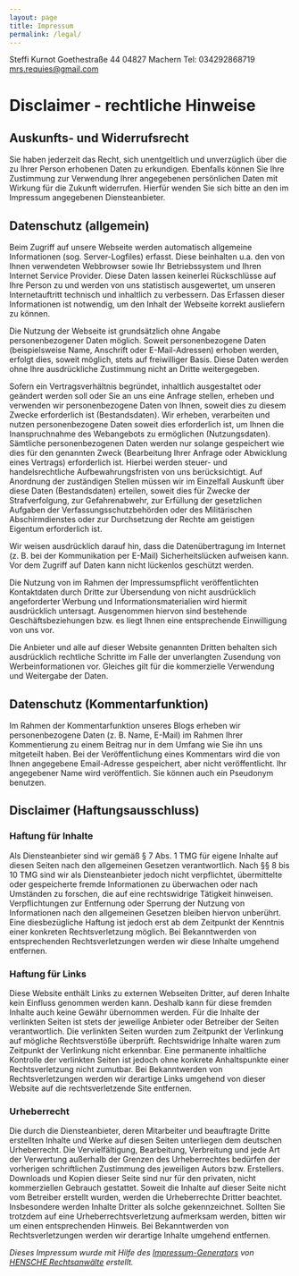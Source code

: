 ```yaml
---
layout: page
title: Impressum
permalink: /legal/
---
```

Steffi Kurnot
Goethestra&#223;e 44
04827 Machern
Tel: 034292868719
mrs.requies@gmail.com

# Disclaimer - rechtliche Hinweise
## Auskunfts- und Widerrufsrecht
Sie haben jederzeit das Recht, sich unentgeltlich und unverz&#252;glich &#252;ber die zu Ihrer Person erhobenen Daten 
zu erkundigen. Ebenfalls k&#246;nnen Sie Ihre Zustimmung zur Verwendung Ihrer angegebenen pers&#246;nlichen Daten mit 
Wirkung f&#252;r die Zukunft widerrufen. Hierf&#252;r wenden Sie sich bitte an den im Impressum angegebenen 
Diensteanbieter.

## Datenschutz (allgemein)
Beim Zugriff auf unsere Webseite werden automatisch allgemeine Informationen (sog. Server-Logfiles) erfasst. Diese 
beinhalten u.a. den von Ihnen verwendeten Webbrowser sowie Ihr Betriebssystem und Ihren Internet Service Provider. Diese 
Daten lassen keinerlei R&#252;ckschl&#252;sse auf Ihre Person zu und werden von uns statistisch ausgewertet, um unseren 
Internetauftritt technisch und inhaltlich zu verbessern. Das Erfassen dieser Informationen ist notwendig, um den Inhalt 
der Webseite korrekt ausliefern zu k&#246;nnen.

Die Nutzung der Webseite ist grunds&#228;tzlich ohne Angabe personenbezogener Daten m&#246;glich. Soweit 
personenbezogene Daten (beispielsweise Name, Anschrift oder E-Mail-Adressen) erhoben werden, erfolgt dies, soweit 
m&#246;glich, stets auf freiwilliger Basis. Diese Daten werden ohne Ihre ausdr&#252;ckliche Zustimmung nicht an Dritte 
weitergegeben.

Sofern ein Vertragsverh&#228;ltnis begr&#252;ndet, inhaltlich ausgestaltet oder ge&#228;ndert werden soll oder Sie an 
uns eine Anfrage stellen, erheben und verwenden wir personenbezogene Daten von Ihnen, soweit dies zu diesem Zwecke 
erforderlich ist (Bestandsdaten). Wir erheben, verarbeiten und nutzen personenbezogene Daten soweit dies erforderlich 
ist, um Ihnen die Inanspruchnahme des Webangebots zu erm&#246;glichen (Nutzungsdaten). S&#228;mtliche personenbezogenen 
Daten werden nur solange gespeichert wie dies f&#252;r den genannten Zweck (Bearbeitung Ihrer Anfrage oder Abwicklung 
eines Vertrags) erforderlich ist. Hierbei werden steuer- und handelsrechtliche Aufbewahrungsfristen von uns 
ber&#252;cksichtigt. Auf Anordnung der zust&#228;ndigen Stellen m&#252;ssen wir im Einzelfall Auskunft &#252;ber diese 
Daten (Bestandsdaten) erteilen, soweit dies f&#252;r Zwecke der Strafverfolgung, zur Gefahrenabwehr, zur Erf&#252;llung 
der gesetzlichen Aufgaben der Verfassungsschutzbeh&#246;rden oder des Milit&#228;rischen Abschirmdienstes oder zur 
Durchsetzung der Rechte am geistigen Eigentum erforderlich ist.

Wir weisen ausdr&#252;cklich darauf hin, dass die Daten&#252;bertragung im Internet (z. B. bei der Kommunikation per 
E-Mail) Sicherheitsl&#252;cken aufweisen kann. Vor dem Zugriff auf Daten kann nicht l&#252;ckenlos gesch&#252;tzt 
werden.

Die Nutzung von im Rahmen der Impressumspflicht ver&#246;ffentlichten Kontaktdaten durch Dritte zur &#220;bersendung 
von nicht ausdr&#252;cklich angeforderter Werbung und Informationsmaterialien wird hiermit ausdr&#252;cklich untersagt. 
Ausgenommen hiervon sind bestehende Gesch&#228;ftsbeziehungen bzw. es liegt Ihnen eine entsprechende Einwilligung von uns 
vor.

Die Anbieter und alle auf dieser Website genannten Dritten behalten sich ausdr&#252;cklich rechtliche Schritte im 
Falle der unverlangten Zusendung von Werbeinformationen vor. Gleiches gilt f&#252;r die kommerzielle Verwendung und 
Weitergabe der Daten.

## Datenschutz (Kommentarfunktion)
Im Rahmen der Kommentarfunktion unseres Blogs erheben wir personenbezogene Daten (z. B. Name, E-Mail) im Rahmen Ihrer 
Kommentierung zu einem Beitrag nur in dem Umfang wie Sie ihn uns mitgeteilt haben. Bei der Ver&#246;ffentlichung eines 
Kommentars wird die von Ihnen angegebene Email-Adresse gespeichert, aber nicht ver&#246;ffentlicht. Ihr angegebener Name 
wird ver&#246;ffentlich. Sie k&#246;nnen auch ein Pseudonym benutzen.

## Disclaimer (Haftungsausschluss)

### Haftung f&#252;r Inhalte
Als Diensteanbieter sind wir gem&#228;&#223; &#167; 7 Abs. 1 TMG f&#252;r eigene Inhalte auf diesen Seiten nach den 
allgemeinen Gesetzen verantwortlich. Nach &#167;&#167; 8 bis 10 TMG sind wir als Diensteanbieter jedoch nicht 
verpflichtet, &#252;bermittelte oder gespeicherte fremde Informationen zu &#252;berwachen oder nach Umst&#228;nden zu 
forschen, die auf eine rechtswidrige T&#228;tigkeit hinweisen. Verpflichtungen zur Entfernung oder Sperrung der Nutzung 
von Informationen nach den allgemeinen Gesetzen bleiben hiervon unber&#252;hrt. Eine diesbez&#252;gliche Haftung ist 
jedoch erst ab dem Zeitpunkt der Kenntnis einer konkreten Rechtsverletzung m&#246;glich. Bei Bekanntwerden von 
entsprechenden Rechtsverletzungen werden wir diese Inhalte umgehend entfernen.

### Haftung f&#252;r Links
Diese Website enth&#228;lt Links zu externen Webseiten Dritter, auf deren Inhalte kein Einfluss genommen werden kann. 
Deshalb kann f&#252;r diese fremden Inhalte auch keine Gew&#228;hr &#252;bernommen werden. F&#252;r die Inhalte der 
verlinkten Seiten ist stets der jeweilige Anbieter oder Betreiber der Seiten verantwortlich. Die verlinkten Seiten wurden 
zum Zeitpunkt der Verlinkung auf m&#246;gliche Rechtsverst&#246;&#223;e &#252;berpr&#252;ft. Rechtswidrige Inhalte waren 
zum Zeitpunkt der Verlinkung nicht erkennbar. Eine permanente inhaltliche Kontrolle der verlinkten Seiten ist jedoch ohne 
konkrete Anhaltspunkte einer Rechtsverletzung nicht zumutbar. Bei Bekanntwerden von Rechtsverletzungen werden wir derartige 
Links umgehend von dieser Website auf die rechtsverletzende Site entfernen.

### Urheberrecht
Die durch die Diensteanbieter, deren Mitarbeiter und beauftragte Dritte erstellten Inhalte und Werke auf diesen Seiten 
unterliegen dem deutschen Urheberrecht. Die Vervielf&#228;ltigung, Bearbeitung, Verbreitung und jede Art der Verwertung 
au&#223;erhalb der Grenzen des Urheberrechtes bed&#252;rfen der vorherigen schriftlichen Zustimmung des jeweiligen Autors 
bzw. Erstellers. Downloads und Kopien dieser Seite sind nur f&#252;r den privaten, nicht kommerziellen Gebrauch 
gestattet. Soweit die Inhalte auf dieser Seite nicht vom Betreiber erstellt wurden, werden die Urheberrechte Dritter 
beachtet. Insbesondere werden Inhalte Dritter als solche gekennzeichnet. Sollten Sie trotzdem auf eine 
Urheberrechtsverletzung aufmerksam werden, bitten wir um einen entsprechenden Hinweis. Bei Bekanntwerden von 
Rechtsverletzungen werden wir derartige Inhalte umgehend entfernen.

*Dieses Impressum wurde mit Hilfe des [Impressum-Generators](http://www.hensche.de/impressum-generator.html) von [HENSCHE Rechtsanw&auml;lte](http://www.hensche.de/Rechtsanwalt_Arbeitsrecht_Berlin.html) erstellt.*
